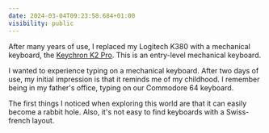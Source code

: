 ```yaml
---
date: 2024-03-04T09:23:58.684+01:00
visibility: public
---
```


After many years of use, I replaced my Logitech K380 with a mechanical keyboard, the [Keychron K2 Pro](https://www.keychron.com/products/keychron-k2-pro-qmk-via-wireless-mechanical-keyboard). This is an entry-level mechanical keyboard. 

I wanted to experience typing on a mechanical keyboard. After two days of use, my initial impression is that it reminds me of my childhood. I remember being in my father's office, typing on our Commodore 64 keyboard.

The first things I noticed when exploring this world are that it can easily become a rabbit hole. Also, it's not easy to find keyboards with a Swiss-french layout.
